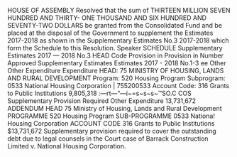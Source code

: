 HOUSE OF ASSEMBLY
Resolved that the sum of THIRTEEN MILLION SEVEN HUNDRED AND THIRTY- ONE THOUSAND AND SIX HUNDRED AND SEVENTY-TWO DOLLARS be granted from the Consolidated Fund and be placed at the disposal of the Government to supplement the Estimates 2017-2018 as shown in the Supplementary Estimates No.3 2017-2018 which form the Schedule to this Resolution.
Speaker
SCHEDULE
Supplementary Estimates 2017 — 2018 No.3
HEAD Code Provision in Provision in Number Approved Supplementary Estimates Estimates 2017 - 2018 No.1-3 ee Other Other Expenditure Expenditure HEAD: 75 MINISTRY OF HOUSING, LANDS AND RURAL DEVELOPMENT Program: 520 Housing Program Subprogram: 0533 National Housing Corporation | 755200533 Account Code: 316 Grants to Public Institutions 9,805,318
:—rt—“—i~=s~s~s~™SO.C COS Supplementary Provision Required
Other Expenditure
13,731,672
ADDENDUM
HEAD 75
Ministry of Housing, Lands and Rural Development
PROGRAMME 520
Housing Program
SUB-PROGRAMME 0533 Nationa! Housing Corporation
ACCOUNT CODE 316 Grants to Public Institutions $13,731,672
Supplementary provision required to cover the outstanding debt due to legal counsels in the Court case of Barrack Construction Limited v. National Housing Corporation.
